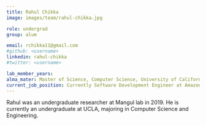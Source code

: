 ```yaml
---
title: Rahul Chikka
image: images/team/rahul-chikka.jpg

role: undergrad
group: alum

email: rchikka11@gmail.com
#github: <username>
linkedin: rahul-chikka
#twitter: <username>

lab_member_years:
alma_mater: Master of Science, Computer Science, University of California, Los Angeles
current_job_position: Currently Software Development Engineer at Amazon Web Services (AWS)
---
```


Rahul was an undergraduate researcher at Mangul lab in 2019.
He is currently an undergraduate at UCLA, majoring in Computer Science and Engineering.
